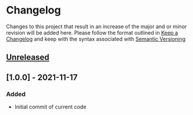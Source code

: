 # Changelog
Changes to this project that result in an increase of the major and or minor revision will be added here. Please follow the format outlined in [Keep a Changelog](http://keepachangelog.com/en/1.0.0/) and keep with the syntax associated with [Semantic Versioning](https://semver.org/)

## [Unreleased]

## [1.0.0] - 2021-11-17
### Added
- Initial commit of current code

[Unreleased]: https://github.com/UCO-HPC/buddy_desktop/compare/1.0.0...HEAD
